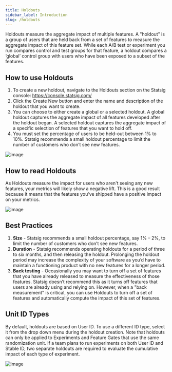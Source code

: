 ```yaml
---
title: Holdouts
sidebar_label: Introduction
slug: /holdouts
---
```


Holdouts measure the aggregate impact of multiple features. A "holdout" is a group of users that are held back from a set of features to measure the aggregate impact of this feature set. While each A/B test or experiment you run compares control and test groups for that feature, a holdout compares a ‘global’ control group with users who have been exposed to a subset of the features. 

## How to use Holdouts
1.	To create a new holdout, navigate to the Holdouts section on the Statsig console: https://console.statsig.com/ 
2.	Click the Create New button and enter the name and description of the holdout that you want to create. 
3.	You can choose to either create a global or a selected holdout. A global holdout captures the aggregate impact of all features developed after the holdout began. A selected holdout captures the aggregate impact of a specific selection of features that you want to hold off. 
4.	You must set the percentage of users to be held-out between 1% to 10%. Statsig recommends a small holdout percentage to limit the number of customers who don’t see new features. 

![image](https://user-images.githubusercontent.com/1315028/131407752-e3bd55dc-7a3d-4f16-b622-4ac8d521291a.png)

## How to read Holdouts
As Holdouts measure the impact for users who aren't seeing any new features, your metrics will likely show a negative lift. This is a good result because it means that the features you’ve shipped have a positive impact on your metrics. 

![image](https://user-images.githubusercontent.com/1315028/131407825-23f00cd3-8e64-429c-91a4-48a8eaa8555a.png)

## Best Practices
1. **Size** - Statsig recommends a small holdout percentage, say 1% – 2%, to limit the number of customers who don’t see new features. 
2. **Duration** - Statsig recommends operating holdouts for a period of three to six months, and then releasing the holdout. Prolonging the holdout period may increase the complexity of your software as you’d have to maintain a functioning product with no new features for a longer period.  
3. **Back testing** - Occasionally you may want to turn off a set of features that you have already released to measure the effectiveness of those features. Statsig doesn’t recommend this as it turns off features that users are already using and relying on. However, when a "back measurement" is critical, you can use Holdouts to turn off a set of features and automatically compute the impact of this set of features.

## Unit ID Types
By default, holdouts are based on User ID.  To use a different ID type, select it from the drop down menu during the holdout creation.  Note that holdouts can only be applied to Experiments and Feature Gates that use the same randomization unit.  If a team plans to run experiments on both User ID and Stable ID, two separate holdouts are required to evaluate the cumulative impact of each type of experiment.

![image](https://user-images.githubusercontent.com/90343952/149035806-6764f5f5-cd72-49f9-8c8e-9c0eac217155.png)

